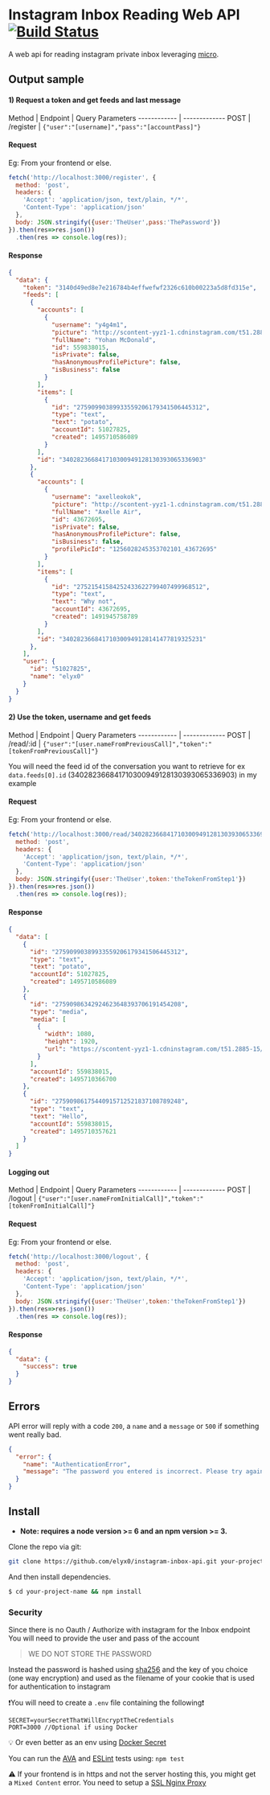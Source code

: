 # Instagram Inbox Reading Web API [![Build Status][travis-image]][travis-url]

A web api for reading instagram private inbox leveraging [micro](https://github.com/zeit/micro).

## Output sample


#### 1)  Request a token and get feeds and last message
Method | Endpoint  | Query Parameters
------------ | -------------
POST | /register | `{"user":"[username]","pass":"[accountPass]"}`

#### Request
Eg: From your frontend or else.
```javascript
fetch('http://localhost:3000/register', {
  method: 'post',
  headers: {
    'Accept': 'application/json, text/plain, */*',
    'Content-Type': 'application/json'
  },
  body: JSON.stringify({user:'TheUser',pass:'ThePassword'})
}).then(res=>res.json())
  .then(res => console.log(res));
```

#### Response

```json
{
  "data": {
    "token": "3140d49ed8e7e216784b4effwefwf2326c610b00223a5d8fd315e",
    "feeds": [
      {
        "accounts": [
          {
            "username": "y4g4m1",
            "picture": "http://scontent-yyz1-1.cdninstagram.com/t51.2885-19/11248742_933430356713730_1934006097_a.jpg",
            "fullName": "Yohan McDonald",
            "id": 559838015,
            "isPrivate": false,
            "hasAnonymousProfilePicture": false,
            "isBusiness": false
          }
        ],
        "items": [
          {
            "id": "27590990389933559206179341506445312",
            "type": "text",
            "text": "potato",
            "accountId": 51027825,
            "created": 1495710586089
          }
        ],
        "id": "340282366841710300949128130393065336903"
      },
      {
        "accounts": [
          {
            "username": "axelleokok",
            "picture": "http://scontent-yyz1-1.cdninstagram.com/t51.2885-19/s150x150/13259602_580319558808270_355488729_a.jpg",
            "fullName": "Axelle Air",
            "id": 43672695,
            "isPrivate": false,
            "hasAnonymousProfilePicture": false,
            "isBusiness": false,
            "profilePicId": "1256028245353702101_43672695"
          }
        ],
        "items": [
          {
            "id": "27521541584252433622799407499968512",
            "type": "text",
            "text": "Why not",
            "accountId": 43672695,
            "created": 1491945758789
          }
        ],
        "id": "340282366841710300949128141477819325231"
      },
    ],
    "user": {
      "id": "51027825",
      "name": "elyx0"
    }
  }
}
```

#### 2)  Use the token, username and get feeds
Method | Endpoint  | Query Parameters
------------ | -------------
POST | /read/:id | `{"user":"[user.nameFromPreviousCall]","token":"[tokenFromPreviousCall]"}`

You will need the feed id of the conversation you want to retrieve for ex `data.feeds[0].id`
 (340282366841710300949128130393065336903) in my example

 #### Request
 Eg: From your frontend or else.
 ```javascript
 fetch('http://localhost:3000/read/340282366841710300949128130393065336903', {
   method: 'post',
   headers: {
     'Accept': 'application/json, text/plain, */*',
     'Content-Type': 'application/json'
   },
   body: JSON.stringify({user:'TheUser',token:'theTokenFromStep1'})
 }).then(res=>res.json())
   .then(res => console.log(res));
 ```
#### Response

```json
{
  "data": [
    {
      "id": "27590990389933559206179341506445312",
      "type": "text",
      "text": "potato",
      "accountId": 51027825,
      "created": 1495710586089
    },
    {
      "id": "27590986342924623648393706191454208",
      "type": "media",
      "media": [
        {
          "width": 1080,
          "height": 1920,
          "url": "https://scontent-yyz1-1.cdninstagram.com/t51.2885-15/e15/fr/p1080x1080/18723392_158530731350650_2257534157666123776_n.jpg?ig_cache_key=Mjc1OTA5ODYzNDI5MjQ2MjM2NDgzOTM3MDYxOTE0NTQyMDg%3D.2"
        }
      ],
      "accountId": 559838015,
      "created": 1495710366700
    },
    {
      "id": "27590986175440915712521837108789248",
      "type": "text",
      "text": "Hello",
      "accountId": 559838015,
      "created": 1495710357621
    }
  ]
}
```

#### Logging out
Method | Endpoint  | Query Parameters
------------ | -------------
POST | /logout | `{"user":"[user.nameFromInitialCall]","token":"[tokenFromInitialCall]"}`

 #### Request
 Eg: From your frontend or else.
 ```javascript
 fetch('http://localhost:3000/logout', {
   method: 'post',
   headers: {
     'Accept': 'application/json, text/plain, */*',
     'Content-Type': 'application/json'
   },
   body: JSON.stringify({user:'TheUser',token:'theTokenFromStep1'})
 }).then(res=>res.json())
   .then(res => console.log(res));
 ```
#### Response

```json
{
  "data": {
    "success": true
  }
}
```

## Errors
API error will reply with a code `200`, a `name` and a `message` or `500` if something went really bad.

```json
{
  "error": {
    "name": "AuthenticationError",
    "message": "The password you entered is incorrect. Please try again."
  }
}
```

## Install

* **Note: requires a node version >= 6 and an npm version >= 3.**

Clone the repo via git:

```bash
git clone https://github.com/elyx0/instagram-inbox-api.git your-project-name
```

And then install dependencies.

```bash
$ cd your-project-name && npm install
```

### Security
Since there is no Oauth / Authorize with instagram for the Inbox endpoint
You will need to provide the user and pass of the account

> WE DO NOT STORE THE PASSWORD

Instead the password is hashed using [sha256](https://stackoverflow.com/a/9316461/1659084) and the key of you choice (one way encryption) and used as the filename of your cookie that is used for authentication to instagram

❗️You will need to create a `.env` file containing the following❗️
```
SECRET=yourSecretThatWillEncryptTheCredentials
PORT=3000 //Optional if using Docker
```



:bulb: Or even better as an env using [Docker Secret](https://docs.docker.com/engine/swarm/secrets/)

You can run the [AVA](https://github.com/sindresorhus/ava) and [ESLint](http://eslint.org) tests using: `npm test`

⚠️ If your frontend is in https and not the server hosting this, you might get a `Mixed Content` error. You need to setup a [SSL Nginx Proxy](http://tom.busby.ninja/letsecnrypt-nginx-reverse-proxy-no-downtime/)


[travis-image]: https://travis-ci.org/Elyx0/instagram-inbox-api.git.svg?branch=master
[travis-url]: https://travis-ci.org/Elyx0/instagram-inbox-api.git
